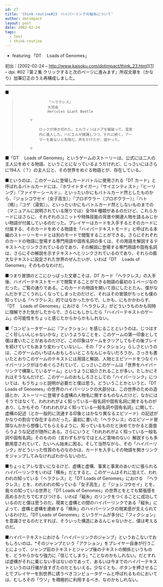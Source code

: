 ```yaml
---
id: 27
title: 'think-routine#23　ハイパーリンクの縦糸について'
author: dotimpact
layout: post
date: 2002-02-24
tags:
  - text
  - think-routine
---
```

  * featuring 「DT 　Loads of Genomes」

初出：[2002-02-24 &#8211; http://www.kaisoku.com/dotimpact/think_23.html][1]  
&#8211; dpi. #02『第２集 クリックすると次のページに進みます』所収文章を（かなり）加筆訂正のうえ再構成しました。

<!--more-->

* * *

■

>               
>                   『ヘラクレス』  
>                   大兜虫  
>                   Hercules Giant Beetle
>           
>           ▽
>           
>               ロックが焼き切れた。エルウィンはドアを蹴破って、温室
>               内に進入した。ハビエルが援護しつつ、それに続く。アー
>               マーを着ないと危険だ。声をかけたが、遅かった。
>           
>           ▽
>       
>     

■「DT 　Loads of Genomes」というゲームのストーリーは、公式には二人の主人公をめぐる物語、ということになっているようだけれど、じっさいにはさらに194人（？）の主人公と、その世界をめぐる物語とが、存在している。

■というのは、このゲームに登場しカードバトルに使用される「DT カード」と呼ばれるバトルカードには、『ホワイトタイガー』『サイエンティスト』『ヒーリング』『ファイヤーシールド』、といったいかにもバトルカード然としたものから、『ジョシコウセイ（女子高生）』『プロボウラー（プロボウラー）』『ハト（鳩）』『ユゲ（湯気）』、といったいかにもバトルカード然としないものまでの（マニュアルに説明されている限りでは）全194 種類があるのだけど、これらカードにはさらに、それぞれのユニットや特殊技能の背景や関連人物を語るみじかい物語が付属しているのだった。プレイヤーはカードを入手するとそのカードに付属する、そのカードをめぐる物語を「ハイパーテキストモード」と呼ばれる本編のストーリーモードとは別のモードで閲覧することができる。さらにそれぞれのカードの物語に登場する専門用語や固有名詞の多くは、その用語を解説するテキストへとリンクされているのであり、その解説に登場する専門用語や固有名詞は、さらにその解説を示すテキストへとリンクされているのであり、それらの膨大なテキストに設定された世界のぜんたいが、いわば「DT 　Loads of Genomes」そのものなわけだ。

■つまり冒頭のとこにひっぱった文章こそは、DT カード『ヘラクレス』の入手後、ハイパーテキストモードで閲覧することができる物語の最初の１ページなのだった。ご覧の通りである。このカードの物語を開いて目にしたとたん、僕がなんだかすごくうれしくなってしまったのだけど、それはその冒頭がちっとも僕の知っている『ヘラクレス』的ではなかったからで、しかも、にもかかわらす、「DT 　Loads of Genomes」における『ヘラクレス』がどういうものかも同時に理解できた気がしたからで、さらにもしかしたら「ハイパーテキストのゲーム」の可能性をちょっと感じたからからかもしれない。

■「コンピュータゲームに『フィクション』を感じることというのは、じつはすごく珍しいんじゃないかな」というようなことを、このゲームの第一印象として僕は書いたことがあるのだけど、この印象はゲームをクリアしてもその後プレイを続けていてもあまり変わっていないし、その「フィクション」らしさというのは、このゲームのいちばんおもしろいところなんじゃないだろうか。さっきも書いたとおりこのゲームのテキストには用語と解説、人物とエピソードをつなぐハイパーリンクがはりめぐらされていて、じっさいこのゲームは「世界をハイパーリンクで構築しているゲーム」というように紹介されることが多い。たしかにそれはそうなんだけど、このゲームのおもしろさとしての「ハイパーリンク」については、もうちょっと説明が必要だと僕は思う。どういうことかというと、「DT Loads of Genomes」の世界のハイパーリンクの大部分は、この世界のための造語とか、ストーリーに登場する虚構の人物名に関するものなんだけど、なかにはそうではなくて、われわれがよく知っている一般名詞や固有名詞に関するものがあり、しかもその「われわれがよく知っている一般名詞や固有名詞」に関して、虚構の記述（とか一般的に流通する印象とはかなり異なるエピソード）の記述がかなりの割合で存在するのだった。最初に書いた『ヘラクレス』のエピソード冒頭なんかから想像してもらえるように、知っているものだと決めてかかると面食らうような記述が随所にある。さらにいうと「われわれがよく知っている一般名詞や固有名詞」そのものの（言わずもがなでほとんど意味のない）解説すらも多数用意されていて、たいへん始末に困る。そして当然ながら、その「ハイパーリンク」がどういった性質のものなのかは、カードを入手しその物語を開きリンクをジャンプしてみなければわからないのだ。

■ちょっとアレな言いになるけど、虚構と虚構、事実と事実のあいだに張られるハイパーリンクをいわば「横糸」だとすると、このゲームはそれに加えて、われわれの知っている『ヘラクレス』と「DT Loads of Genomes」における　『ヘラクレス』とを、われわれの知っている「女子高生」と「ジョシコウセイ」とを、我々の知っている世界と「DT Loads of Genomes」の世界とをとても緊張感を高めるかたちでむすびつける、いわば「縦糸」のリンクをつくることに成功しているのだと僕は思うのだ。現実と虚構との間のハイパーリンクである「縦糸」によって、虚構と虚構を連絡する「横糸」のハイパーリンクの現実感が支えられているわけだ。「DT Loads of Genomes」というゲームが多分に「フィクション」を意識させるのだとすれば、そういった構造にあるんじゃないかと、僕は考えるのだ。

■ハイパーテキストにおける「ハイパーリンクのジャンプ」というおこないでおもしろいのは、*そのジャンプという「アクション」をプレイヤー自身が行うことによって、ジャンプ前のテキストとジャンプ後のテキストの関係というものを、どうやらかなり強力に「信じてしまう」*ことなのかもしれない。だとすれば虚構がそれに乗じない手はないのであって、あるいは今までのハイパーテキストというのは行儀が良すぎたのだともいえる。少なくとも、ボタンを押させることでプレイヤーを別世界に誘うべきコンピュータゲームと呼ばれるものにおいては、むしろその「ウソ」を積極的に利用するべき、なのかもしれない。

 [1]: http://web.archive.org/web/*/http://www.kaisoku.com/dotimpact/think_23.html
